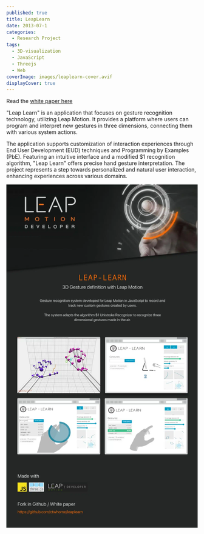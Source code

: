 ```yaml
---
published: true
title: LeapLearn
date: 2013-07-1
categories:
  - Research Project
tags:
  - 3D-visualization
  - JavaScript
  - Threejs
  - Web
coverImage: images/leaplearn-cover.avif
displayCover: true
---
```

<script>
  	import Youtube from "svelte-youtube-embed";
</script>

Read the [white paper here](/content/2013-07-11-leaplearn/leaplearn_garcia_gonzalez.pdf)


"Leap Learn" is an application that focuses on gesture recognition technology, utilizing Leap Motion. It provides a platform where users can program and interpret new gestures in three dimensions, connecting them with various system actions. 

The application supports customization of interaction experiences through End User Development (EUD) techniques and Programming by Examples (PbE). Featuring an intuitive interface and a modified $1 recognition algorithm, "Leap Learn" offers precise hand gesture interpretation. The project represents a step towards personalized and natural user interaction, enhancing experiences across various domains.  



<Youtube id="OGSSvLnMwTc" />


![](./images/Foreground.webp)

